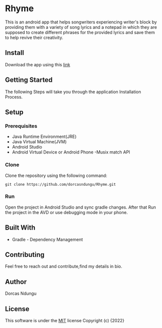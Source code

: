 # Rhyme

This is an android app that helps songwriters experiencing writer's block by providing them with a variety of song lyrics and a notepad in which they are supposed to create different phrases for the provided lyrics and save them to help revive their creativity. 

## Install
Download the app using this [link](https://ufile.io/gk6uzkpc/)

## Getting Started

The following Steps will take you through the application Installation Process.

## Setup
### Prerequisites
- Java Runtime Environment(JRE)
- Java Virtual Machine(JVM)
- Android Studio
- Android Virtual Device or Android Phone
-Musix match API
  
### Clone

Clone the repository using the following command:
```
git clone https://github.com/dorcasndungu/Rhyme.git
```

### Run
Open the project in Android Studio and sync gradle changes. After that Run the project in  the AVD or use debugging mode in your phone.


## Built With

* Gradle - Dependency Management

## Contributing
Feel free to reach out and contribute,find my details in bio.

## Author

Dorcas Ndungu

## License

This software is under the [MIT](LICENSE) license
Copyright (c) {2022}




